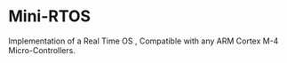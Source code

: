 # Mini-RTOS
Implementation of a Real Time OS , Compatible with any ARM Cortex M-4 Micro-Controllers.
